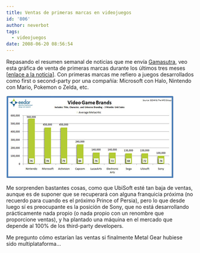 ```yaml
---
title: Ventas de primeras marcas en videojuegos
id: '806'
author: neverbot
tags:
  - videojuegos
date: 2008-06-20 08:56:54
---
```


Repasando el resumen semanal de noticias que me envía [Gamasutra](http://www.gamasutra.com/), veo esta gráfica de venta de primeras marcas durante los últimos tres meses \[[enlace a la noticia](http://www.gamasutra.com/php-bin/news_index.php?story=19077)\]. Con primeras marcas me refiero a juegos desarrollados como first o second-party por una compañía: Microsoft con Halo, Nintendo con Mario, Pokemon o Zelda, etc.

![Branding publisher metacritic](./ventas-de-primeras-marcas-en-videojuegos/branding-publisher-metacritic.jpg "Branding publisher metacritic")

Me sorprenden bastantes cosas, como que UbiSoft esté tan baja de ventas, aunque es de suponer que se recuperará con alguna franquicia próxima (no recuerdo para cuando es el próximo Prince of Persia), pero lo que desde luego sí es preocupante es la posición de Sony, que no está desarrollando prácticamente nada propio (o nada propio con un renombre que proporcione ventas), y ha plantado una máquina en el mercado que depende al 100% de los third-party developers.

Me pregunto cómo estarían las ventas si finalmente Metal Gear hubiese sido multiplataforma...